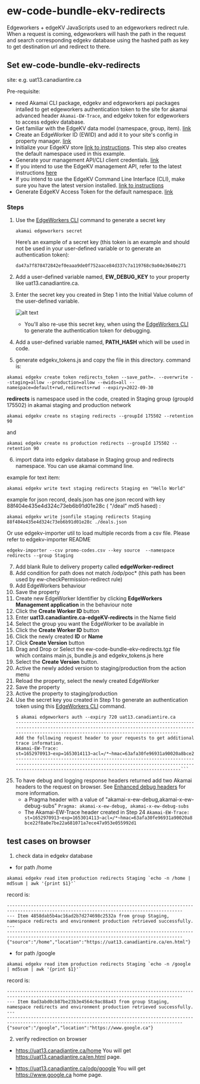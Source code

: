 # ew-code-bundle-ekv-redirects
Edgeworkers + edgeKV JavaScripts used to an edgeworkers redirect rule. 
When a request is coming, edgeworkers will hash the path in the request and search corresponding edgekv database using the hashed path as key to get destination url and redirect to there.

## Set ew-code-bundle-ekv-redirects
site: e.g. uat13.canadiantire.ca

Pre-requisite: 
* need Akamai CLI package, edgekv and edgeworkers api packages intalled to get edgeworkers authentication token to the site for akamai advanced header `Akamai-EW-Trace`, and edgekv token for edgeworkers to access edgekv database.
* Get familiar with the EdgeKV data model (namespace, group, item). [link](https://learn.akamai.com/en-us/webhelp/edgeworkers/edgekv-getting-started-guide/index.html)
* Create an EdgeWorker ID (EWID) and add it to your site's config in property manager. [link](https://learn.akamai.com/en-us/webhelp/edgeworkers/edgeworkers-user-guide/GUID-F11192E1-0BFB-415F-88FA-5878C30B7D2A.html)
* Initialize your EdgeKV store [link to instructions](https://learn.akamai.com/en-us/webhelp/edgeworkers/edgekv-getting-started-guide/index.html). This step also creates the default namespace used in this example.
* Generate your management API/CLI client credentials. [link](https://developer.akamai.com/api/getting-started)
* If you intend to use the EdgeKV management API, refer to the latest instructions [here](https://github.com/akamai/edgeworkers-examples/tree/master/edgekv/apis)
* If you intend to use the EdgeKV Command Line Interface (CLI), make sure you have the latest version installed. [link to instructions](https://github.com/akamai/cli-edgeworkers/blob/master/docs/edgekv_cli.md)
* Generate EdgeKV Access Token for the default namespace. [link](https://learn.akamai.com/en-us/webhelp/edgeworkers/edgekv-getting-started-guide/index.html)

### Steps
1. Use the [EdgeWorkers CLI](https://developer.akamai.com/cli/packages/edgeworkers.html) command to generate a secret key

   `akamai edgeworkers secret`

   Here’s an example of a secret key (this token is an example and should not be used in your user-defined variable or to generate an authentication token):

   `da47a7f878472842ef0eaaa9de0f752aace84d337c7a119768c9a04e3640e271`

2. Add a user-defined variable named, **EW_DEBUG_KEY** to your property like uat13.canadiantire.ca.
3. Enter the secret key you created in Step 1 into the Initial Value column of the user-defined variable.

    ![alt text](https://learn.akamai.com/en-us/webhelp/edgeworkers/edgeworkers-user-guide/GUID-ABA87948-098E-4571-A001-7BC6F3E20381-low.png "Setting Property Variables")
   * You'll also re-use this secret key, when using the [EdgeWorkers CLI](https://developer.akamai.com/cli/packages/edgeworkers.html) to generate the authentication token for debugging.
4. Add a user-defined variable named, **PATH_HASH** which will be used in code.
5. generate edgekv_tokens.js and copy the file in this directory. command is:
```sheel
akamai edgekv create token redirects_token --save_path=. --overwrite --staging=allow --production=allow --ewids=all --namespace=default+rwd,redirects+rwd --expiry=2022-09-30
```
**redirects** is namespace used in the code, created in Staging group (groupId 175502) in akamai staging and production network
```sheel
akamai edgekv create ns staging redirects --groupId 175502 --retention 90
```
and 

```shell
akamai edgekv create ns production redirects --groupId 175502 --retention 90
```
6. import data into edgekv database in Staging group and redirects namespace. You can use akamai command line.

example for text item:
```shell
akamai edgekv write text staging redirects Staging en "Hello World" 
```

example for json record, deals.json has one json record with key 88f404e435e4d324c73eb6b91d01e28c ( "/deal" md5 hased) :
```shell
akamai edgekv write jsonfile staging redirects Staging 88f404e435e4d324c73eb6b91d01e28c ./deals.json
```
Or use edgekv-importer util to load multiple records from a csv file. Please refer to edgekv-importer README
```shell
edgekv-importer --csv promo-codes.csv --key source  --namespace redirects --group Staging
```

7. Add blank Rule to delivery property called **edgeWorker-redirect**
8. Add condition for path does not match /odp/poc* (this path has been used by ew-checkPermission-redirect rule)
9. Add EdgeWorkers behaviour
10. Save the property
11. Create new EdgeWorker Identifier by clicking **EdgeWorkers Management application** in the behaviour note
12. Click the **Create Worker ID** button
13. Enter **uat13.canadiantire.ca-edgeKV-redirects** in the Name field 
14. Select the group you want the EdgeWorker to be available in
15. Click the **Create Worker ID** button
16. Click the newly created **ID** or **Name**
17. Click **Create Version** button
18. Drag and Drop or Select the ew-code-bundle-ekv-redirects.tgz file which contains main.js, bundle.js and edgekv_tokens.js here
19. Select the **Create Version** button.
20. Active the newly added version to staging/production from the action menu
21. Reload the property, select the newly created EdgeWorker
22. Save the property
23. Active the property to staging/production 
24. Use the secret key you created in Step 1 to generate an authentication token using this [EdgeWorkers CLI](https://developer.akamai.com/cli/packages/edgeworkers.html) command.   
	```
	$ akamai edgeworkers auth --expiry 720 uat13.canadiantire.ca 
    ---------------------------------------------------------------------------------------------------------------------------------------------------------------------------------------------------
	Add the following request header to your requests to get additional trace information.
	Akamai-EW-Trace: st=1652970913~exp=1653014113~acl=/*~hmac=63afa30fe96931a90020a8bce22f8a0e7be22a681071a7ece47a953e055992d1
	----------------------------------------------------------------------------------------------------------------------------------------------------------------------------------------------------```
25. To have debug and logging response headers returned add two Akamai headers to the request on browser. See [Enhanced debug headers](https://learn.akamai.com/en-us/webhelp/edgeworkers/edgeworkers-user-guide/GUID-F888493F-6186-4400-89B4-0AEDF872DFC9.html) for more information.
    * a Pragma header with a value of "akamai-x-ew-debug,akamai-x-ew-debug-subs"  `Pragma: akamai-x-ew-debug, akamai-x-ew-debug-subs`
    * The Akamai-EW-Trace header created in Step 24 `Akamai-EW-Trace: st=1652970913~exp=1653014113~acl=/*~hmac=63afa30fe96931a90020a8bce22f8a0e7be22a681071a7ece47a953e055992d1`

## test cases on browser 
1. check data in edgekv database
* for path /home 
```shell
akamai edgekv read item production redirects Staging `echo -n /home | md5sum | awk '{print $1}'`
```
record is:
```
----------------------------------------------------------------------------------------------------------------------------------------
--- Item 4858dab5b4ac16ad2b7d274698c2532a from group Staging, namespace redirects and environment production retrieved successfully. ---
----------------------------------------------------------------------------------------------------------------------------------------
{"source":"/home","location":"https://uat13.canadiantire.ca/en.html"}
```
* for path /google
```shell
akamai edgekv read item production redirects Staging `echo -n /google | md5sum | awk '{print $1}'`
```
record is:
```
----------------------------------------------------------------------------------------------------------------------------------------
--- Item 8ad3abd0cb87be23b3e4564c9ac88a43 from group Staging, namespace redirects and environment production retrieved successfully. ---
----------------------------------------------------------------------------------------------------------------------------------------
{"source":"/google","location":"https://www.google.ca"}
```

2. verify redirection on browser
* https://uat13.canadiantire.ca/home
You will get https://uat13.canadiantire.ca/en.html page. 

* https://uat13.canadiantire.ca/odp/google
You will get https://www.google.ca home page.

